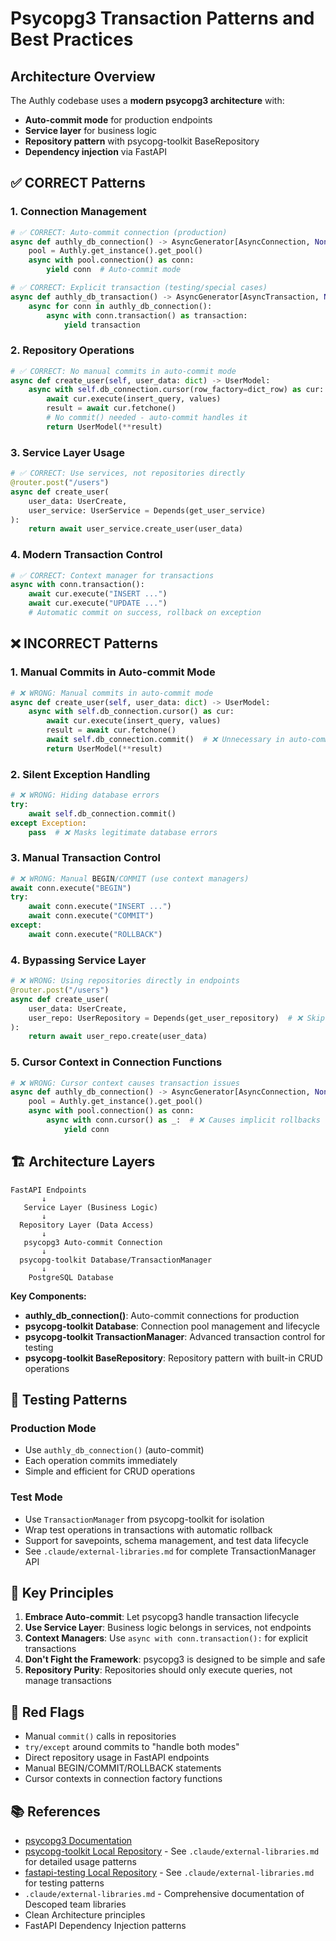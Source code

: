 # Psycopg3 Transaction Patterns and Best Practices

## Architecture Overview

The Authly codebase uses a **modern psycopg3 architecture** with:
- **Auto-commit mode** for production endpoints
- **Service layer** for business logic 
- **Repository pattern** with psycopg-toolkit BaseRepository
- **Dependency injection** via FastAPI

## ✅ CORRECT Patterns

### 1. Connection Management
```python
# ✅ CORRECT: Auto-commit connection (production)
async def authly_db_connection() -> AsyncGenerator[AsyncConnection, None]:
    pool = Authly.get_instance().get_pool()
    async with pool.connection() as conn:
        yield conn  # Auto-commit mode

# ✅ CORRECT: Explicit transaction (testing/special cases)
async def authly_db_transaction() -> AsyncGenerator[AsyncTransaction, None]:
    async for conn in authly_db_connection():
        async with conn.transaction() as transaction:
            yield transaction
```

### 2. Repository Operations
```python
# ✅ CORRECT: No manual commits in auto-commit mode
async def create_user(self, user_data: dict) -> UserModel:
    async with self.db_connection.cursor(row_factory=dict_row) as cur:
        await cur.execute(insert_query, values)
        result = await cur.fetchone()
        # No commit() needed - auto-commit handles it
        return UserModel(**result)
```

### 3. Service Layer Usage
```python
# ✅ CORRECT: Use services, not repositories directly
@router.post("/users")
async def create_user(
    user_data: UserCreate,
    user_service: UserService = Depends(get_user_service)
):
    return await user_service.create_user(user_data)
```

### 4. Modern Transaction Control
```python
# ✅ CORRECT: Context manager for transactions
async with conn.transaction():
    await cur.execute("INSERT ...")
    await cur.execute("UPDATE ...")
    # Automatic commit on success, rollback on exception
```

## ❌ INCORRECT Patterns

### 1. Manual Commits in Auto-commit Mode
```python
# ❌ WRONG: Manual commits in auto-commit mode
async def create_user(self, user_data: dict) -> UserModel:
    async with self.db_connection.cursor() as cur:
        await cur.execute(insert_query, values)
        result = await cur.fetchone()
        await self.db_connection.commit()  # ❌ Unnecessary in auto-commit
        return UserModel(**result)
```

### 2. Silent Exception Handling
```python
# ❌ WRONG: Hiding database errors
try:
    await self.db_connection.commit()
except Exception:
    pass  # ❌ Masks legitimate database errors
```

### 3. Manual Transaction Control
```python
# ❌ WRONG: Manual BEGIN/COMMIT (use context managers)
await conn.execute("BEGIN")
try:
    await conn.execute("INSERT ...")
    await conn.execute("COMMIT")
except:
    await conn.execute("ROLLBACK")
```

### 4. Bypassing Service Layer
```python
# ❌ WRONG: Using repositories directly in endpoints
@router.post("/users")
async def create_user(
    user_data: UserCreate,
    user_repo: UserRepository = Depends(get_user_repository)  # ❌ Skip service
):
    return await user_repo.create(user_data)
```

### 5. Cursor Context in Connection Functions
```python
# ❌ WRONG: Cursor context causes transaction issues
async def authly_db_connection() -> AsyncGenerator[AsyncConnection, None]:
    pool = Authly.get_instance().get_pool()
    async with pool.connection() as conn:
        async with conn.cursor() as _:  # ❌ Causes implicit rollbacks
            yield conn
```

## 🏗️ Architecture Layers

```
FastAPI Endpoints
       ↓
   Service Layer (Business Logic)
       ↓  
  Repository Layer (Data Access)
       ↓
   psycopg3 Auto-commit Connection
       ↓
  psycopg-toolkit Database/TransactionManager
       ↓
    PostgreSQL Database
```

**Key Components:**
- **authly_db_connection()**: Auto-commit connections for production
- **psycopg-toolkit Database**: Connection pool management and lifecycle
- **psycopg-toolkit TransactionManager**: Advanced transaction control for testing
- **psycopg-toolkit BaseRepository**: Repository pattern with built-in CRUD operations

## 🧪 Testing Patterns

### Production Mode
- Use `authly_db_connection()` (auto-commit)
- Each operation commits immediately
- Simple and efficient for CRUD operations

### Test Mode
- Use `TransactionManager` from psycopg-toolkit for isolation
- Wrap test operations in transactions with automatic rollback
- Support for savepoints, schema management, and test data lifecycle
- See `.claude/external-libraries.md` for complete TransactionManager API

## 🎯 Key Principles

1. **Embrace Auto-commit**: Let psycopg3 handle transaction lifecycle
2. **Use Service Layer**: Business logic belongs in services, not endpoints
3. **Context Managers**: Use `async with conn.transaction():` for explicit transactions
4. **Don't Fight the Framework**: psycopg3 is designed to be simple and safe
5. **Repository Purity**: Repositories should only execute queries, not manage transactions

## 🚨 Red Flags

- Manual `commit()` calls in repositories
- `try/except` around commits to "handle both modes"
- Direct repository usage in FastAPI endpoints
- Manual BEGIN/COMMIT/ROLLBACK statements
- Cursor contexts in connection factory functions

## 📚 References

- [psycopg3 Documentation](https://www.psycopg.org/psycopg3/docs/)
- [psycopg-toolkit Local Repository](../psycopg-toolkit/) - See `.claude/external-libraries.md` for detailed usage patterns
- [fastapi-testing Local Repository](../fastapi-testing/) - See `.claude/external-libraries.md` for testing patterns
- `.claude/external-libraries.md` - Comprehensive documentation of Descoped team libraries
- Clean Architecture principles
- FastAPI Dependency Injection patterns